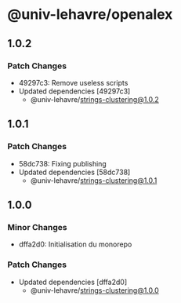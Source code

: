 # @univ-lehavre/openalex

## 1.0.2

### Patch Changes

- 49297c3: Remove useless scripts
- Updated dependencies [49297c3]
  - @univ-lehavre/strings-clustering@1.0.2

## 1.0.1

### Patch Changes

- 58dc738: Fixing publishing
- Updated dependencies [58dc738]
  - @univ-lehavre/strings-clustering@1.0.1

## 1.0.0

### Minor Changes

- dffa2d0: Initialisation du monorepo

### Patch Changes

- Updated dependencies [dffa2d0]
  - @univ-lehavre/strings-clustering@1.0.0
